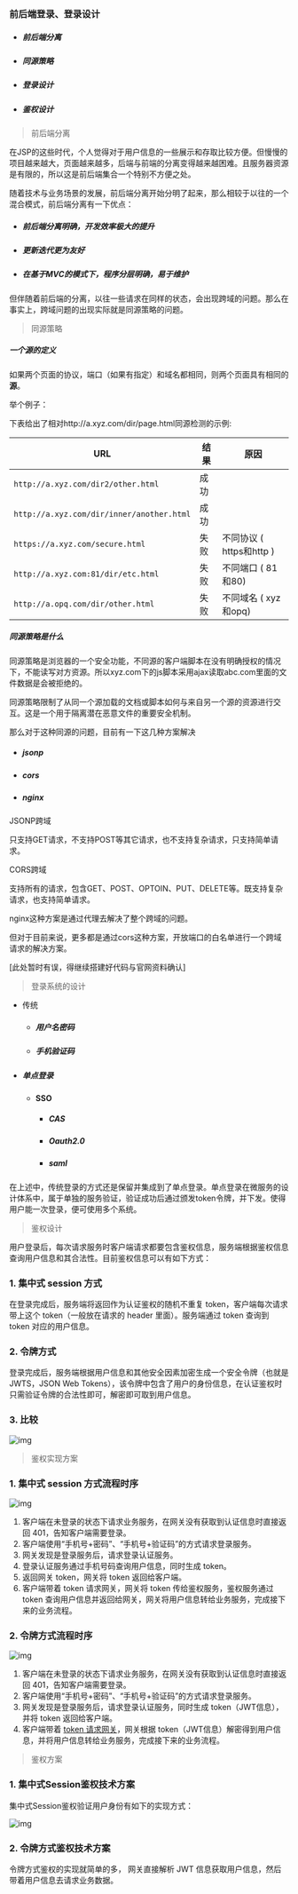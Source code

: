 ### 前后端登录、登录设计

* ##### 前后端分离

* ##### 同源策略

* ##### 登录设计

* ##### 鉴权设计



> 前后端分离

在JSP的这些时代，个人觉得对于用户信息的一些展示和存取比较方便。但慢慢的项目越来越大，页面越来越多，后端与前端的分离变得越来越困难。且服务器资源是有限的，所以这是前后端集合一个特别不方便之处。

随着技术与业务场景的发展，前后端分离开始分明了起来，那么相较于以往的一个混合模式，前后端分离有一下优点：

* ##### 前后端分离明确，开发效率极大的提升

* ##### 更新迭代更为友好

* ##### 在基于MVC的模式下，程序分层明确，易于维护

但伴随着前后端的分离，以往一些请求在同样的状态，会出现跨域的问题。那么在事实上，跨域问题的出现实际就是同源策略的问题。

> 同源策略

##### 一个源的定义

如果两个页面的协议，端口（如果有指定）和域名都相同，则两个页面具有相同的**源**。

举个例子：

下表给出了相对http://a.xyz.com/dir/page.html同源检测的示例: 

| URL                                       | 结果 | 原因                     |
| ----------------------------------------- | ---- | ------------------------ |
| `http://a.xyz.com/dir2/other.html`        | 成功 |                          |
| `http://a.xyz.com/dir/inner/another.html` | 成功 |                          |
| `https://a.xyz.com/secure.html`           | 失败 | 不同协议 ( https和http ) |
| `http://a.xyz.com:81/dir/etc.html`        | 失败 | 不同端口 ( 81和80)       |
| `http://a.opq.com/dir/other.html`         | 失败 | 不同域名 ( xyz和opq)     |

##### 同源策略是什么

同源策略是浏览器的一个安全功能，不同源的客户端脚本在没有明确授权的情况下，不能读写对方资源。所以xyz.com下的js脚本采用ajax读取abc.com里面的文件数据是会被拒绝的。

同源策略限制了从同一个源加载的文档或脚本如何与来自另一个源的资源进行交互。这是一个用于隔离潜在恶意文件的重要安全机制。

那么对于这种同源的问题，目前有一下这几种方案解决

* ##### jsonp

* ##### cors

* ##### nginx

JSONP跨域

只支持GET请求，不支持POST等其它请求，也不支持复杂请求，只支持简单请求。

CORS跨域

支持所有的请求，包含GET、POST、OPTOIN、PUT、DELETE等。既支持复杂请求，也支持简单请求。

nginx这种方案是通过代理去解决了整个跨域的问题。

但对于目前来说，更多都是通过cors这种方案，开放端口的白名单进行一个跨域请求的解决方案。

[此处暂时有误，得继续搭建好代码与官网资料确认]

> 登录系统的设计

* 传统

  * ##### 用户名密码

  * ##### 手机验证码

* ##### 单点登录

  * #### SSO

    * ##### CAS

    * ##### Oauth2.0

    * ##### saml

在上述中，传统登录的方式还是保留并集成到了单点登录。单点登录在微服务的设计体系中，属于单独的服务验证，验证成功后通过颁发token令牌，并下发。使得用户能一次登录，便可使用多个系统。

> 鉴权设计

用户登录后，每次请求服务时客户端请求都要包含鉴权信息，服务端根据鉴权信息查询用户信息和其合法性。目前鉴权信息可以有如下方式：

### 1. 集中式 session 方式

在登录完成后，服务端将返回作为认证鉴权的随机不重复 token，客户端每次请求带上这个 token（一般放在请求的 header 里面）。服务端通过 token 查询到 token 对应的用户信息。

### 2. 令牌方式

登录完成后，服务端根据用户信息和其他安全因素加密生成一个安全令牌（也就是 JWTS，JSON Web Tokens），该令牌中包含了用户的身份信息，在认证鉴权时只需验证令牌的合法性即可，解密即可取到用户信息。

### 3. 比较

![img](https://pic3.zhimg.com/80/v2-210907438fa65f7b74800fd930691416_720w.jpg)

>  鉴权实现方案

### 1. 集中式 session 方式流程时序



![img](https://pic2.zhimg.com/80/v2-2ac9d7d7a4d31c0830ea491c1f499dc5_720w.jpg)



1. 客户端在未登录的状态下请求业务服务，在网关没有获取到认证信息时直接返回 401，告知客户端需要登录。
2. 客户端使用“手机号+密码”、“手机号+验证码”的方式请求登录服务。
3. 网关发现是登录服务后，请求登录认证服务。
4. 登录认证服务通过手机号码查询用户信息，同时生成 token。
5. 返回网关 token，网关将 token 返回给客户端。
6. 客户端带着 token 请求网关，网关将 token 传给鉴权服务，鉴权服务通过 token 查询用户信息并返回给网关，网关将用户信息转给业务服务，完成接下来的业务流程。

### 2. 令牌方式流程时序



![img](https://pic1.zhimg.com/80/v2-78983bcfbebcfb4b33dbea67b6575f88_720w.jpg)



1. 客户端在未登录的状态下请求业务服务，在网关没有获取到认证信息时直接返回 401，告知客户端需要登录。
2. 客户端使用“手机号+密码”、“手机号+验证码”的方式请求登录服务。
3. 网关发现是登录服务后，请求登录认证服务，同时生成 token（JWT信息），并将 token 返回给客户端。
4. 客户端带着 [token 请求网关](https://link.zhihu.com/?target=http%3A//mp.weixin.qq.com/s%3F__biz%3DMzU2MTI4MjI0MQ%3D%3D%26mid%3D2247485987%26idx%3D1%26sn%3Df0a1f851bec006e7aacbc0d5e183bac1%26chksm%3Dfc7a678dcb0dee9bb0619e363833f9e43f3c61ad57cf40a46cfb1d3ac840a90af51ea0a96ac0%26scene%3D21%23wechat_redirect)，网关根据 token（JWT信息）解密得到用户信息，并将用户信息转给业务服务，完成接下来的业务流程。

> 鉴权方案

### 1. 集中式Session鉴权技术方案

集中式Session鉴权验证用户身份有如下的实现方式：



![img](https://pic2.zhimg.com/80/v2-ad75c022f43350544e800191c6d483a5_720w.jpg)



### 2. 令牌方式鉴权技术方案

令牌方式鉴权的实现就简单的多， 网关直接解析 JWT 信息获取用户信息，然后带着用户信息去请求业务数据。